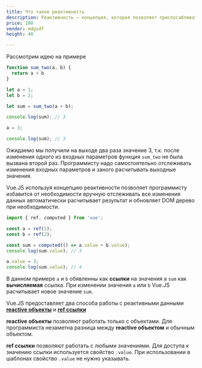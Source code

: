 ```yaml
---
title: Что такое реактивность
description: Реактивность — концепция, которая позволяет приспосабливаться к изменениям декларативным способом.
price: 100
vendor: mdgsdf
height: 40

---
```


Рассмотрим идею на примере
```js
function sum_two(a, b) {
  return a + b
}

let a = 1;
let b = 2;

let sum = sum_two(a + b);

console.log(sum); // 3

a = 3;

console.log(sum); // 3
```

Ожидаемо мы получили на выходе два раза значение 3, т.к. после изменения одного из входных параметров функция `sum_two` не была вызвана второй раз. Программисту надо самостоятельно отслеживать изменения входных параметров и заного расчитывать выходные значения.

Vue.JS используя концепцию реактивности позволяет программисту избавится от необходимости вручную отслеживать все изменения данных автоматически расчитывает результат и обновляет DOM дерево при необходимости.

```js
import { ref, computed } from 'vue';

const a = ref(1);
const b = ref(2);

const sum = computed(() => a.value + b.value);
console.log(sum.value); // 3

a.value = 3;
console.log(sum.value); // 4
```

В данном примере `a` и `b` обявленны как **ссылки** на значения а `sum` как **вычисляемая** ссылка. При изменении значения `a` или `b` Vue.JS расчитывает новое значение `sum`.

Vue.JS предоставляет два способа работы с реактивными данными [**reactive объекты**](./reactive) и [**ref ссылки**](./ref)

**reactive объекты** позволяют работать только с объектами. Для программиста незаметна разница между **reactive объектом** и обычным объектом.

**ref ссылки** позволяют работать с любыми значениями. Для доступа к значению ссылки используется свойство `.value`. При использовании в шаблонах свойство `.value` не нужно указывать.
